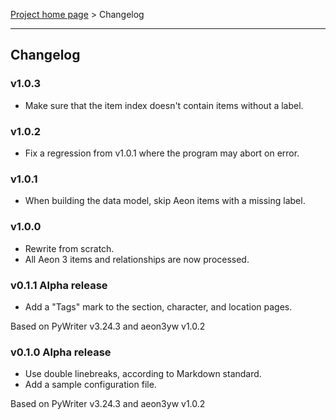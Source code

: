[Project home page](index) > Changelog

------------------------------------------------------------------------

## Changelog

### v1.0.3

- Make sure that the item index doesn't contain items without a label.

### v1.0.2

- Fix a regression from v1.0.1 where the program may abort on error.

### v1.0.1

- When building the data model, skip Aeon items with a missing label. 

### v1.0.0

- Rewrite from scratch.
- All Aeon 3 items and relationships are now processed.

### v0.1.1 Alpha release

- Add a "Tags" mark to the section, character, and location pages. 

Based on PyWriter v3.24.3 and aeon3yw v1.0.2

### v0.1.0 Alpha release

- Use double linebreaks, according to Markdown standard.
- Add a sample configuration file.

Based on PyWriter v3.24.3 and aeon3yw v1.0.2

